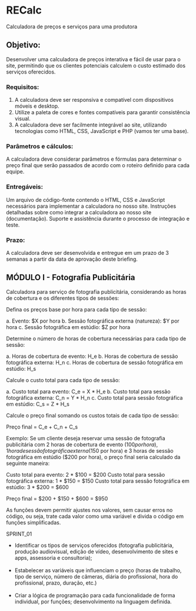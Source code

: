 <h1>RECalc</h1>
<p>Calculadora de preços e serviços para uma produtora</p>

<h2>Objetivo:</h2>
<p>Desenvolver uma calculadora de preços interativa e fácil de usar para o site, permitindo que os clientes potenciais calculem o custo estimado dos serviços oferecidos.</p>

<h3>Requisitos:</h3>
<ol>
<li>A calculadora deve ser responsiva e compatível com dispositivos móveis e desktop.</li>
<li>Utilize a paleta de cores e fontes compatíveis para garantir consistência visual.</li>
<li>A calculadora deve ser facilmente integrável ao site, utilizando tecnologias como HTML, CSS, JavaScript e PHP (vamos ter uma base).</li>
</ol>

<h3>Parâmetros e cálculos:</h3>
<p>A calculadora deve considerar parâmetros e fórmulas para determinar o preço final que serão passados de acordo com o roteiro definido para cada equipe.

<h3>Entregáveis:</h3>
<p>Um arquivo de código-fonte contendo o HTML, CSS e JavaScript necessários para implementar a calculadora no nosso site.
Instruções detalhadas sobre como integrar a calculadora ao nosso site (documentação).
Suporte e assistência durante o processo de integração e teste.

<h3>Prazo:</h3>
<p>A calculadora deve ser desenvolvida e entregue em um prazo de 3 semanas a partir da data de aprovação deste briefing.


<h2>MÓDULO I - Fotografia Publicitária</h2>
<p>Calculadora para serviço de fotografia publicitária, considerando as horas de cobertura e os diferentes tipos de sessões:

<p>Defina os preços base por hora para cada tipo de sessão:

a. Evento: $X por hora
b. Sessão fotográfica externa (natureza): $Y por hora
c. Sessão fotográfica em estúdio: $Z por hora

<p>Determine o número de horas de cobertura necessárias para cada tipo de sessão:

a. Horas de cobertura de evento: H_e
b. Horas de cobertura de sessão fotográfica externa: H_n
c. Horas de cobertura de sessão fotográfica em estúdio: H_s

<p>Calcule o custo total para cada tipo de sessão:

a. Custo total para evento: C_e = X * H_e
b. Custo total para sessão fotográfica externa: C_n = Y * H_n
c. Custo total para sessão fotográfica em estúdio: C_s = Z * H_s

<p>Calcule o preço final somando os custos totais de cada tipo de sessão:

Preço final = C_e + C_n + C_s

Exemplo: Se um cliente deseja reservar uma sessão de fotografia publicitária com 2 horas de cobertura de evento ($100 por hora), 1 hora de sessão fotográfica externa ($150 por hora) e 3 horas de sessão fotográfica em estúdio ($200 por hora), o preço final seria calculado da seguinte maneira:

Custo total para evento: 2 * $100 = $200
Custo total para sessão fotográfica externa: 1 * $150 = $150
Custo total para sessão fotográfica em estúdio: 3 * $200 = $600

Preço final = $200 + $150 + $600 = $950

As funções devem permitir ajustes nos valores, sem causar erros no código, ou seja, trate cada valor como uma variável e divida o código em funções simplificadas.

SPRINT_01

<ul><li>Identificar os tipos de serviços oferecidos (fotografia publicitária, produção audiovisual, edição de vídeo, desenvolvimento de sites e apps, assessoria e consultoria);</li>
  <br>
<li>Estabelecer as variáveis que influenciam o preço (horas de trabalho, tipo de serviço, número de câmeras, diária do profissional, hora do profissional, prazo, duração, etc.)</li>
  <br>
<li>Criar a lógica de programação para cada funcionalidade de forma individual, por funções;
desenvolvimento na linguagem definida.</li>
</ul>


